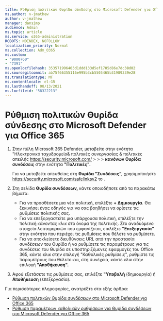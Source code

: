 ```yaml
---
title: Ρύθμιση πολιτικών Θυρίδα σύνδεσης στο Microsoft Defender για Office 365
ms.author: v-jmathew
author: v-jmathew
manager: dansimp
audience: Admin
ms.topic: article
ms.service: o365-administration
ROBOTS: NOINDEX, NOFOLLOW
localization_priority: Normal
ms.collection: Adm_O365
ms.custom:
- "9000760"
- "7391"
ms.openlocfilehash: 353571996403d1ddd133d5ef1705d86e7dc38d02
ms.sourcegitcommit: ab75f66355116e995b3cb5505465b31989339e28
ms.translationtype: MT
ms.contentlocale: el-GR
ms.lasthandoff: 08/13/2021
ms.locfileid: "58322213"
---
```

# <a name="set-up-safe-link-policies-in-microsoft-defender-for-office-365"></a>Ρύθμιση πολιτικών Θυρίδα σύνδεσης στο Microsoft Defender για Office 365

1. Στην πύλη Microsoft 365 Defender, μεταβείτε στην ενότητα "Ηλεκτρονικό ταχυδρομείο& πολιτικές συνεργασίας & πολιτικές απειλής <https://security.microsoft.com/>  \>  \>  \> **κανόνων Θυρίδα συνδέσεις** στην ενότητα **"Πολιτικές".**

   Για να μεταβείτε απευθείας στη **Θυρίδα "Συνδέσεις",** χρησιμοποιήστε <https://security.microsoft.com/safelinksv2> το .

2. Στη σελίδα **Θυρίδα συνδέσεων,** κάντε οποιοδήποτε από τα παρακάτω βήματα:
   - Για να προσθέσετε μια νέα πολιτική, επιλέξτε **+ Δημιουργία.** Θα ξεκινήσει ένας οδηγός για να σας βοηθήσει να ορίσετε τις ρυθμίσεις πολιτικής σας.
   - Για να επεξεργαστείτε μια υπάρχουσα πολιτική, επιλέξτε την πολιτική κάνοντας κλικ στο όνομα της πολιτικής. Στο αναδυόμενο στοιχείο λεπτομερειών που εμφανίζεται, επιλέξτε **"Επεξεργασία"** στην ενότητα που περιέχει τις ρυθμίσεις που θέλετε να ρυθμίσετε.
   - Για να αποκλείσετε διευθύνσεις URL από την προστασία συνδέσεων του Θυρίδα ή να ρυθμίσετε τις παραμέτρους για τις συνδέσεις του Θυρίδα σε υποστηριζόμενες εφαρμογές του Office 365, κάντε κλικ στην επιλογή "Καθολικές ρυθμίσεις", ρυθμίστε τις παραμέτρους που θέλετε και, στη συνέχεια, κάντε κλικ στην επιλογή **"Αποθήκευση".**

3. Αφού εξετάσετε τις ρυθμίσεις σας, επιλέξτε **"Υποβολή** (δημιουργία) ή **Αποθήκευση** (επεξεργασία).

Για περισσότερες πληροφορίες, ανατρέξτε στα εξής άρθρα:

- [Ρύθμιση πολιτικών Θυρίδα συνδέσεων στο Microsoft Defender για Office 365](https://docs.microsoft.com/microsoft-365/security/office-365-security/set-up-safe-links-policies)
- [Ρύθμιση παραμέτρων καθολικών ρυθμίσεων για Θυρίδα συνδέσεων στο Microsoft Defender για Office 365](https://docs.microsoft.com/microsoft-365/security/office-365-security/configure-global-settings-for-safe-links)
